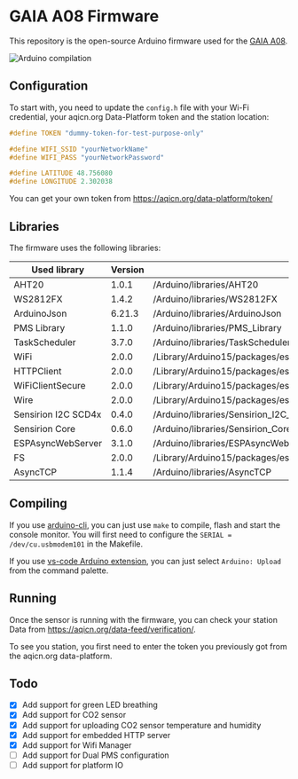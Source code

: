 # GAIA A08 Firmware

This repository is the open-source Arduino firmware used for the
[GAIA A08](https://aqicn.org/gaia/a08/).

![Arduino compilation](https://github.com/aqicn/gaia-a08-arduino/blob/main/.github/workflows/compile-arduino.yml/badge.svg)

## Configuration

To start with, you need to update the `config.h` file with your Wi-Fi
credential, your aqicn.org Data-Platform token and the station location:

```C
#define TOKEN "dummy-token-for-test-purpose-only"

#define WIFI_SSID "yourNetworkName"
#define WIFI_PASS "yourNetworkPassword"

#define LATITUDE 48.756080
#define LONGITUDE 2.302038
```

You can get your own token from https://aqicn.org/data-platform/token/

## Libraries

The firmware uses the following libraries:

| Used library        | Version | Path                                                                               |
| ------------------- | ------- | ---------------------------------------------------------------------------------- |
| AHT20               | 1.0.1   | /Arduino/libraries/AHT20                                                           |
| WS2812FX            | 1.4.2   | /Arduino/libraries/WS2812FX                                                        |
| ArduinoJson         | 6.21.3  | /Arduino/libraries/ArduinoJson                                                     |
| PMS Library         | 1.1.0   | /Arduino/libraries/PMS_Library                                                     |
| TaskScheduler       | 3.7.0   | /Arduino/libraries/TaskScheduler                                                   |
| WiFi                | 2.0.0   | /Library/Arduino15/packages/esp32/hardware/esp32/2.0.11/libraries/WiFi             |
| HTTPClient          | 2.0.0   | /Library/Arduino15/packages/esp32/hardware/esp32/2.0.11/libraries/HTTPClient       |
| WiFiClientSecure    | 2.0.0   | /Library/Arduino15/packages/esp32/hardware/esp32/2.0.11/libraries/WiFiClientSecure |
| Wire                | 2.0.0   | /Library/Arduino15/packages/esp32/hardware/esp32/2.0.11/libraries/Wire             |
| Sensirion I2C SCD4x | 0.4.0   | /Arduino/libraries/Sensirion_I2C_SCD4x                                             |
| Sensirion Core      | 0.6.0   | /Arduino/libraries/Sensirion_Core                                                  |
| ESPAsyncWebServer   | 3.1.0   | /Arduino/libraries/ESPAsyncWebServer                                               |
| FS                  | 2.0.0   | /Library/Arduino15/packages/esp32/hardware/esp32/2.0.11/libraries/FS               |
| AsyncTCP            | 1.1.4   | /Arduino/libraries/AsyncTCP                                                        |

## Compiling

If you use [arduino-cli](https://arduino.github.io/arduino-cli/), you can just
use `make` to compile, flash and start the console monitor. You will first need
to configure the `SERIAL = /dev/cu.usbmodem101` in the Makefile.

If you use
[vs-code Arduino extension](https://marketplace.visualstudio.com/items?itemName=vsciot-vscode.vscode-arduino),
you can just select `Arduino: Upload` from the command palette.

## Running

Once the sensor is running with the firmware, you can check your station Data
from https://aqicn.org/data-feed/verification/.

To see you station, you first need to enter the token you previously got from
the aqicn.org data-platform.

## Todo

- [x] Add support for green LED breathing
- [x] Add support for CO2 sensor
- [x] Add support for uploading CO2 sensor temperature and humidity
- [x] Add support for embedded HTTP server
- [x] Add support for Wifi Manager
- [ ] Add support for Dual PMS configuration
- [ ] Add support for platform IO
